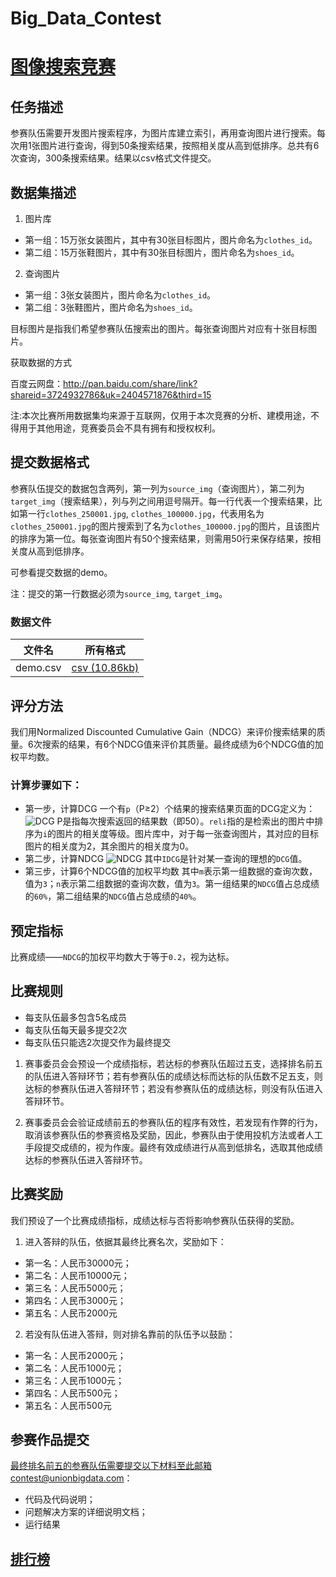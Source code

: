 Big_Data_Contest
================

# [图像搜索竞赛](http://www.pkbigdata.com/c/00000000057/)

## 任务描述

参赛队伍需要开发图片搜索程序，为图片库建立索引，再用查询图片进行搜索。每次用1张图片进行查询，得到50条搜索结果，按照相关度从高到低排序。总共有6次查询，300条搜索结果。结果以csv格式文件提交。

## 数据集描述

1. 图片库
  - 第一组：15万张女装图片，其中有30张目标图片，图片命名为`clothes_id`。
  - 第二组：15万张鞋图片，其中有30张目标图片，图片命名为`shoes_id`。

2. 查询图片
  - 第一组：3张女装图片，图片命名为`clothes_id`。
  - 第二组：3张鞋图片，图片命名为`shoes_id`。

目标图片是指我们希望参赛队伍搜索出的图片。每张查询图片对应有十张目标图片。

获取数据的方式

百度云网盘：http://pan.baidu.com/share/link?shareid=3724932786&uk=2404571876&third=15

注:本次比赛所用数据集均来源于互联网，仅用于本次竞赛的分析、建模用途，不得用于其他用途，竞赛委员会不具有拥有和授权权利。

## 提交数据格式

参赛队伍提交的数据包含两列，第一列为`source_img`（查询图片），第二列为`target_img`（搜索结果），列与列之间用逗号隔开。每一行代表一个搜索结果，比如第一行`clothes_250001.jpg`, `clothes_100000.jpg`，代表用名为`clothes_250001.jpg`的图片搜索到了名为`clothes_100000.jpg`的图片，且该图片的排序为第一位。每张查询图片有50个搜索结果，则需用50行来保存结果，按相关度从高到低排序。

可参看提交数据的demo。

注：提交的第一行数据必须为`source_img`, `target_img`。

### 数据文件

| 文件名 | 所有格式 |
| ------ | -------- |
| demo.csv | [csv (10.86kb)](http://www.pkbigdata.com/Uploads/competitions/5465d68bb4343.csv) |

## 评分方法

我们用Normalized Discounted Cumulative Gain（NDCG）来评价搜索结果的质量。6次搜索的结果，有6个NDCG值来评价其质量。最终成绩为6个NDCG值的加权平均数。

### 计算步骤如下：
- 第一步，计算DCG
  一个有`p`（P≥2）个结果的搜索结果页面的DCG定义为：
  ![DCG](http://www.pkbigdata.com/Uploads/competitions/5465c30035b35.gif)
  P是指每次搜索返回的结果数（即50）。`reli`指的是检索出的图片中排序为`i`的图片的相关度等级。图片库中，对于每一张查询图片，其对应的目标图片的相关度为2，其余图片的相关度为0。
- 第二步，计算NDCG
  ![NDCG](http://www.pkbigdata.com/Uploads/competitions/5465c35e7b7f9.gif)
  其中`IDCG`是针对某一查询的理想的`DCG`值。
- 第三步，计算6个NDCG值的加权平均数
  其中`m`表示第一组数据的查询次数，值为`3`；`n`表示第二组数据的查询次数，值为`3`。第一组结果的`NDCG`值占总成绩的`60%`，第二组结果的`NDCG`值占总成绩的`40%`。

## 预定指标

比赛成绩——`NDCG`的加权平均数大于等于`0.2`，视为达标。

## 比赛规则

- 每支队伍最多包含5名成员
- 每支队伍每天最多提交2次
- 每支队伍只能选2次提交作为最终提交

1. 赛事委员会会预设一个成绩指标，若达标的参赛队伍超过五支，选择排名前五的队伍进入答辩环节；若有参赛队伍的成绩达标而达标的队伍数不足五支，则达标的参赛队伍进入答辩环节；若没有参赛队伍的成绩达标，则没有队伍进入答辩环节。

2. 赛事委员会会验证成绩前五的参赛队伍的程序有效性，若发现有作弊的行为，取消该参赛队伍的参赛资格及奖励，因此，参赛队由于使用投机方法或者人工手段提交成绩的，视为作废。最终有效成绩进行从高到低排名，选取其他成绩达标的参赛队伍进入答辩环节。 

## 比赛奖励

我们预设了一个比赛成绩指标，成绩达标与否将影响参赛队伍获得的奖励。

1. 进入答辩的队伍，依据其最终比赛名次，奖励如下：
  - 第一名：人民币30000元；
  - 第二名：人民币10000元；
  - 第三名：人民币5000元；
  - 第四名：人民币3000元；
  - 第五名：人民币2000元

2. 若没有队伍进入答辩，则对排名靠前的队伍予以鼓励：
  - 第一名：人民币2000元；
  - 第二名：人民币1000元；
  - 第三名：人民币1000元；
  - 第四名：人民币500元；
  - 第五名：人民币500元

## 参赛作品提交

最终排名前五的参赛队伍需要提交以下材料至此邮箱contest@unionbigdata.com：

- 代码及代码说明；
- 问题解决方案的详细说明文档；
- 运行结果

## [排行榜](http://www.pkbigdata.com/c/00000000057/leaderboard)
